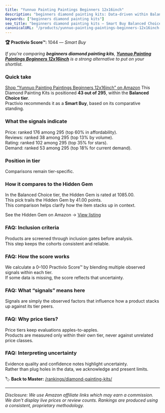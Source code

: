 ```yaml
---
title: "Yunnuo Painting Paintings Beginners 12x16inch"
description: "beginners diamond painting kits: Data-driven within Balanced Choice ranking using the Practivio Score™. Positioned by quality, value, demand, findability, mome…"
keywords: ["beginners diamond painting kits"]
seo_title: "beginners diamond painting kits — Smart Buy Balanced Choice (2025)"
canonicalURL: "/products/yunnuo-painting-paintings-beginners-12x16inch-B0D8W5GPNQ/"
---
```


**🏆 Practivio Score™:** 1044 — _Smart Buy_


*If you're comparing **beginners diamond painting kits**, **[Yunnuo Painting Paintings Beginners 12x16inch](https://www.amazon.com/dp/B0D8W5GPNQ?tag=practivio-20)** is a strong alternative to put on your shortlist.*
### Quick take
[Shop “Yunnuo Painting Paintings Beginners 12x16inch” on Amazon](https://www.amazon.com/dp/B0D8W5GPNQ?tag=practivio-20)
This Diamond Painting Kits is positioned **43 out of 295**, within the **Balanced Choice tier**.  
Practivio recommends it as a **Smart Buy**, based on its comparative standing.

### What the signals indicate
Price: ranked 176 among 295 (top 60% in affordability).  
Reviews: ranked 38 among 295 (top 13% by volume).  
Rating: ranked 102 among 295 (top 35% for stars).  
Demand: ranked 53 among 295 (top 18% for current demand).

### Position in tier
Comparisons remain tier-specific.

### How it compares to the Hidden Gem
In the Balanced Choice tier, the Hidden Gem is rated at 1085.00.  
This pick trails the Hidden Gem by 41.00 points.  
This comparison helps clarify how the item stacks up in context.  

See the Hidden Gem on Amazon → [View listing](https://www.amazon.com/dp/B07P5YDBZR?tag=practivio-20)

### FAQ: Inclusion criteria
Products are screened through inclusion gates before analysis.  
This step keeps the cohorts consistent and reliable.

### FAQ: How the score works
We calculate a 0–100 Practivio Score™ by blending multiple observed signals within each tier.  
If some data is missing, the score reflects that uncertainty.

### FAQ: What “signals” means here
Signals are simply the observed factors that influence how a product stacks up against its tier peers.

### FAQ: Why price tiers?
Price tiers keep evaluations apples-to-apples.  
Products are measured only within their own tier, never against unrelated price classes.

### FAQ: Interpreting uncertainty
Evidence quality and confidence notes highlight uncertainty.  
Rather than plug holes in the data, we acknowledge and present limits.


🏷️ **Back to Master:** [/rankings/diamond-painting-kits/](/rankings/diamond-painting-kits/)

---
_Disclosure: We use Amazon affiliate links which may earn a commission. We don’t display live prices or review counts. Rankings are produced using a consistent, proprietary methodology._
